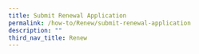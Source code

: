 ```yaml
---
title: Submit Renewal Application
permalink: /how-to/Renew/submit-renewal-application
description: ""
third_nav_title: Renew
---
```

